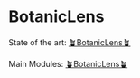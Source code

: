 # BotanicLens

State of the art: [🪴BotanicLens🪴](https://docs.google.com/document/d/1ZIGZYRM3tIELG5js_GhulCKJ2swGiPxcpcUNJLiHZ0g/edit?usp=sharing)

Main Modules: [🪴BotanicLens🪴](https://docs.google.com/document/d/1bZZ_VMRZ5Xo8jj0S2yLsu1tpWNqAWiSJWMKsxLAPoAE)
